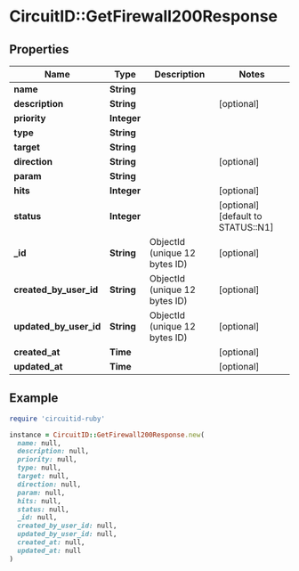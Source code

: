 # CircuitID::GetFirewall200Response

## Properties

| Name | Type | Description | Notes |
| ---- | ---- | ----------- | ----- |
| **name** | **String** |  |  |
| **description** | **String** |  | [optional] |
| **priority** | **Integer** |  |  |
| **type** | **String** |  |  |
| **target** | **String** |  |  |
| **direction** | **String** |  | [optional] |
| **param** | **String** |  |  |
| **hits** | **Integer** |  | [optional] |
| **status** | **Integer** |  | [optional][default to STATUS::N1] |
| **_id** | **String** | ObjectId (unique 12 bytes ID) | [optional] |
| **created_by_user_id** | **String** | ObjectId (unique 12 bytes ID) | [optional] |
| **updated_by_user_id** | **String** | ObjectId (unique 12 bytes ID) | [optional] |
| **created_at** | **Time** |  | [optional] |
| **updated_at** | **Time** |  | [optional] |

## Example

```ruby
require 'circuitid-ruby'

instance = CircuitID::GetFirewall200Response.new(
  name: null,
  description: null,
  priority: null,
  type: null,
  target: null,
  direction: null,
  param: null,
  hits: null,
  status: null,
  _id: null,
  created_by_user_id: null,
  updated_by_user_id: null,
  created_at: null,
  updated_at: null
)
```

